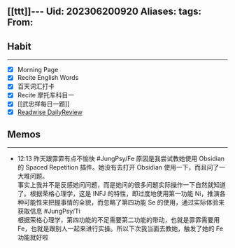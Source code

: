 [[ttt]]---
Uid: 202306200920
Aliases: 
tags: 
From: 
---
## Habit
---
- [x] Morning Page
- [x] Recite English Words
- [x] 百天词汇打卡
- [x] Recite 摩托车科目一
- [x] [[武忠祥每日一题]]
- [x] [Readwise DailyReview](https://readwise.io/dailyreview)

## Memos
---

- 12:13 昨天跟霏霏有点不愉快 #JungPsy/Fe 原因是我尝试教她使用 Obsidian 的 Spaced Repetition 插件。她没有去打开 Obsidian 使用一下，而且问了一大堆问题。<br>事实上我并不是反感她问问题，而是她问的很多问题实际操作一下自然就知道了。根据荣格心理学，这是 INFJ 的特性，即过度地使用第一功能 Ni，推演各种可能性来把握事情的全貌，而忽略了第四功能 Se 的使用，通过实际体验来获取信息 #JungPsy/Ti<br>根据荣格心理学，第四功能的不足需要第二功能的带动，也就是霏霏需要用 Fe，也就是跟别人一起来进行实操。所以下次我当面去教她，触发了她的 Fe 功能就好啦